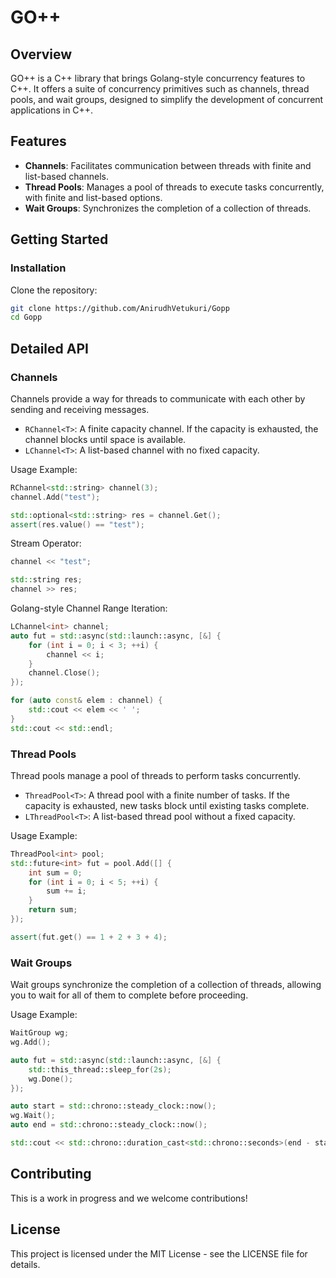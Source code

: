 # GO++ 

## Overview

GO++ is a C++ library that brings Golang-style concurrency features to C++. It offers a suite of concurrency primitives such as channels, thread pools, and wait groups, designed to simplify the development of concurrent applications in C++.

## Features

- **Channels**: Facilitates communication between threads with finite and list-based channels.
- **Thread Pools**: Manages a pool of threads to execute tasks concurrently, with finite and list-based options.
- **Wait Groups**: Synchronizes the completion of a collection of threads.

## Getting Started

### Installation

Clone the repository:
```sh
git clone https://github.com/AnirudhVetukuri/Gopp
cd Gopp
```

## Detailed API

### Channels

Channels provide a way for threads to communicate with each other by sending and receiving messages.

- `RChannel<T>`: A finite capacity channel. If the capacity is exhausted, the channel blocks until space is available.
- `LChannel<T>`: A list-based channel with no fixed capacity.

Usage Example:

```cpp
RChannel<std::string> channel(3);
channel.Add("test");

std::optional<std::string> res = channel.Get();
assert(res.value() == "test");
```

Stream Operator:

```cpp
channel << "test";

std::string res;
channel >> res;
```

Golang-style Channel Range Iteration:

```cpp
LChannel<int> channel;
auto fut = std::async(std::launch::async, [&] { 
    for (int i = 0; i < 3; ++i) {
        channel << i;
    }
    channel.Close();
});

for (auto const& elem : channel) {
    std::cout << elem << ' ';
}
std::cout << std::endl;
```

### Thread Pools

Thread pools manage a pool of threads to perform tasks concurrently.

- `ThreadPool<T>`: A thread pool with a finite number of tasks. If the capacity is exhausted, new tasks block until existing tasks complete.
- `LThreadPool<T>`: A list-based thread pool without a fixed capacity.

Usage Example:

```cpp
ThreadPool<int> pool;
std::future<int> fut = pool.Add([] {
    int sum = 0;
    for (int i = 0; i < 5; ++i) {
        sum += i;
    }
    return sum;
});

assert(fut.get() == 1 + 2 + 3 + 4);
```

### Wait Groups

Wait groups synchronize the completion of a collection of threads, allowing you to wait for all of them to complete before proceeding.

Usage Example:

```cpp
WaitGroup wg;
wg.Add();

auto fut = std::async(std::launch::async, [&] {
    std::this_thread::sleep_for(2s);
    wg.Done();
});

auto start = std::chrono::steady_clock::now();
wg.Wait();
auto end = std::chrono::steady_clock::now();

std::cout << std::chrono::duration_cast<std::chrono::seconds>(end - start).count();
```

## Contributing

This is a work in progress and we welcome contributions!

## License

This project is licensed under the MIT License - see the LICENSE file for details.

